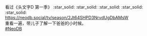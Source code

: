 <p>看过《头文字D 第一季》 :star_solid: :star_solid: :star_solid: :star_solid: :star_solid: <br /><a href="https://neodb.social/tv/season/2Jt64SHPD3NrvdUgDbAMsW" target="_blank" rel="nofollow noopener" translate="no"><span class="invisible">https://</span><span class="ellipsis">neodb.social/tv/season/2Jt64SH</span><span class="invisible">PD3NrvdUgDbAMsW</span></a><br />重看一遍，带儿子了解一下爸爸的小时候。<br /><a href="https://e5n.cc/tags/NeoDB" class="mention hashtag" rel="tag">#<span>NeoDB</span></a></p>